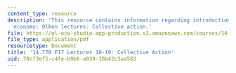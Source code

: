 ```yaml
---
content_type: resource
description: 'This resource contains information regarding introduction to political
  economy: Olken lectures: Collective action.'
file: https://ol-ocw-studio-app-production.s3.amazonaws.com/courses/14-770-introduction-to-political-economy-fall-2017/70cf3ef5c4feb9b6a03910b42c3aa583_MIT14_770F17_lec18_19.pdf
file_type: application/pdf
resourcetype: Document
title: '14.770 F17 Lectures 18-19: Collective Action'
uid: 70cf3ef5-c4fe-b9b6-a039-10b42c3aa583
---
```

